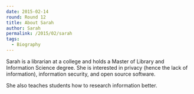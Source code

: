 ```yaml
---
date: 2015-02-14
round: Round 12
title: About Sarah
author: Sarah
permalink: /2015/02/sarah
tags:
  - Biography
---
```


Sarah is a librarian at a college and holds a Master of Library and Information Science degree. She is interested in privacy (hence the lack of information), information security, and open source software.

She also teaches students how to research information better.

